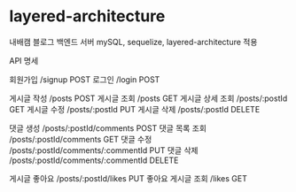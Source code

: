 # layered-architecture

내배캠 블로그 백엔드 서버 mySQL, sequelize, layered-architecture 적용

API 명세

회원가입 /signup POST
로그인 /login POST

게시글 작성 /posts POST
게시글 조회 /posts GET
게시글 상세 조회 /posts/:postId GET
게시글 수정 /posts/:postId PUT
게시글 삭제 /posts/:postId DELETE

댓글 생성 /posts/:postId/comments POST
댓글 목록 조회 /posts/:postId/comments GET
댓글 수정 /posts/:postId/comments/:commentId PUT
댓글 삭제 /posts/:postId/comments/:commentId DELETE

게시글 좋아요 /posts/:postId/likes PUT
좋아요 게시글 조회 /likes GET
